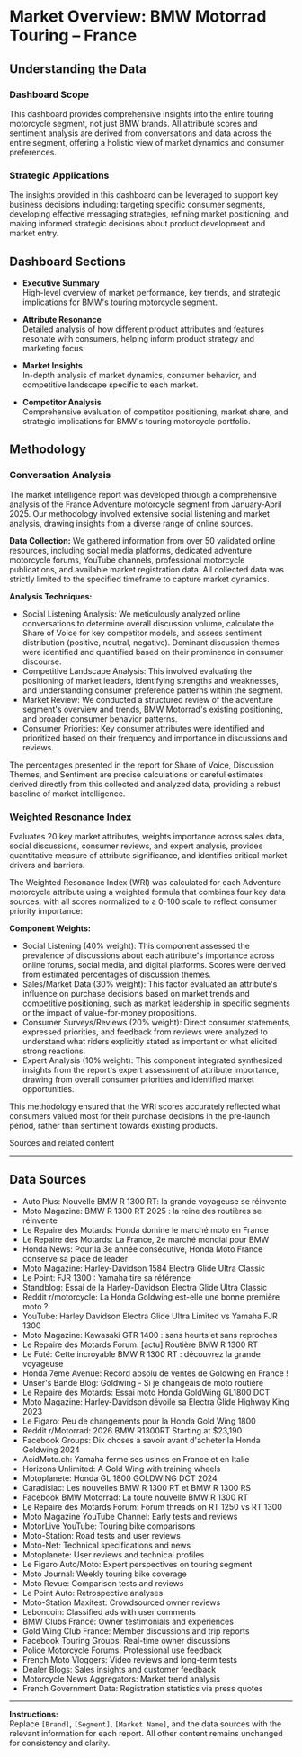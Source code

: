 # Market Overview: BMW Motorrad Touring – France

## Understanding the Data

### Dashboard Scope
This dashboard provides comprehensive insights into the entire touring motorcycle segment, not just BMW brands. All attribute scores and sentiment analysis are derived from conversations and data across the entire segment, offering a holistic view of market dynamics and consumer preferences.

### Strategic Applications
The insights provided in this dashboard can be leveraged to support key business decisions including: targeting specific consumer segments, developing effective messaging strategies, refining market positioning, and making informed strategic decisions about product development and market entry.

## Dashboard Sections

- **Executive Summary**  
  High-level overview of market performance, key trends, and strategic implications for BMW's touring motorcycle segment.

- **Attribute Resonance**  
  Detailed analysis of how different product attributes and features resonate with consumers, helping inform product strategy and marketing focus.

- **Market Insights**  
  In-depth analysis of market dynamics, consumer behavior, and competitive landscape specific to each market.

- **Competitor Analysis**  
  Comprehensive evaluation of competitor positioning, market share, and strategic implications for BMW's touring motorcycle portfolio.

## Methodology

### Conversation Analysis
The market intelligence report was developed through a comprehensive analysis of the France Adventure motorcycle segment from January-April 2025. Our methodology involved extensive social listening and market analysis, drawing insights from a diverse range of online sources.

**Data Collection:** We gathered information from over 50 validated online resources, including social media platforms, dedicated adventure motorcycle forums, YouTube channels, professional motorcycle publications, and available market registration data. All collected data was strictly limited to the specified timeframe to capture market dynamics.

**Analysis Techniques:**
- Social Listening Analysis: We meticulously analyzed online conversations to determine overall discussion volume, calculate the Share of Voice for key competitor models, and assess sentiment distribution (positive, neutral, negative). Dominant discussion themes were identified and quantified based on their prominence in consumer discourse.
- Competitive Landscape Analysis: This involved evaluating the positioning of market leaders, identifying strengths and weaknesses, and understanding consumer preference patterns within the segment.
- Market Review: We conducted a structured review of the adventure segment's overview and trends, BMW Motorrad's existing positioning, and broader consumer behavior patterns.
- Consumer Priorities: Key consumer attributes were identified and prioritized based on their frequency and importance in discussions and reviews.

The percentages presented in the report for Share of Voice, Discussion Themes, and Sentiment are precise calculations or careful estimates derived directly from this collected and analyzed data, providing a robust baseline of market intelligence.

### Weighted Resonance Index
Evaluates 20 key market attributes, weights importance across sales data, social discussions, consumer reviews, and expert analysis, provides quantitative measure of attribute significance, and identifies critical market drivers and barriers.

The Weighted Resonance Index (WRI) was calculated for each Adventure motorcycle attribute using a weighted formula that combines four key data sources, with all scores normalized to a 0-100 scale to reflect consumer priority importance:

**Component Weights:**
- Social Listening (40% weight): This component assessed the prevalence of discussions about each attribute's importance across online forums, social media, and digital platforms. Scores were derived from estimated percentages of discussion themes.
- Sales/Market Data (30% weight): This factor evaluated an attribute's influence on purchase decisions based on market trends and competitive positioning, such as market leadership in specific segments or the impact of value-for-money propositions.
- Consumer Surveys/Reviews (20% weight): Direct consumer statements, expressed priorities, and feedback from reviews were analyzed to understand what riders explicitly stated as important or what elicited strong reactions.
- Expert Analysis (10% weight): This component integrated synthesized insights from the report's expert assessment of attribute importance, drawing from overall consumer priorities and identified market opportunities.

This methodology ensured that the WRI scores accurately reflected what consumers valued most for their purchase decisions in the pre-launch period, rather than sentiment towards existing products.


Sources and related content

---

## Data Sources

- Auto Plus: Nouvelle BMW R 1300 RT: la grande voyageuse se réinvente
- Moto Magazine: BMW R 1300 RT 2025 : la reine des routières se réinvente
- Le Repaire des Motards: Honda domine le marché moto en France
- Le Repaire des Motards: La France, 2e marché mondial pour BMW
- Honda News: Pour la 3e année consécutive, Honda Moto France conserve sa place de leader
- Moto Magazine: Harley-Davidson 1584 Electra Glide Ultra Classic
- Le Point: FJR 1300 : Yamaha tire sa référence
- Standblog: Essai de la Harley-Davidson Electra Glide Ultra Classic
- Reddit r/motorcycle: La Honda Goldwing est-elle une bonne première moto ?
- YouTube: Harley Davidson Electra Glide Ultra Limited vs Yamaha FJR 1300
- Moto Magazine: Kawasaki GTR 1400 : sans heurts et sans reproches
- Le Repaire des Motards Forum: [actu] Routière BMW R 1300 RT
- Le Futé: Cette incroyable BMW R 1300 RT : découvrez la grande voyageuse
- Honda 7eme Avenue: Record absolu de ventes de Goldwing en France !
- Unser's Bande Blog: Goldwing - Si je changeais de moto routière
- Le Repaire des Motards: Essai moto Honda GoldWing GL1800 DCT
- Moto Magazine: Harley-Davidson dévoile sa Electra Glide Highway King 2023
- Le Figaro: Peu de changements pour la Honda Gold Wing 1800
- Reddit r/Motorrad: 2026 BMW R1300RT Starting at $23,190
- Facebook Groups: Dix choses à savoir avant d'acheter la Honda Goldwing 2024
- AcidMoto.ch: Yamaha ferme ses usines en France et en Italie
- Horizons Unlimited: A Gold Wing with training wheels
- Motoplanete: Honda GL 1800 GOLDWING DCT 2024
- Caradisiac: Les nouvelles BMW R 1300 RT et BMW R 1300 RS
- Facebook BMW Motorrad: La toute nouvelle BMW R 1300 RT
- Le Repaire des Motards Forum: Forum threads on RT 1250 vs RT 1300
- Moto Magazine YouTube Channel: Early tests and reviews
- MotorLive YouTube: Touring bike comparisons
- Moto-Station: Road tests and user reviews
- Moto-Net: Technical specifications and news
- Motoplanete: User reviews and technical profiles
- Le Figaro Auto/Moto: Expert perspectives on touring segment
- Moto Journal: Weekly touring bike coverage
- Moto Revue: Comparison tests and reviews
- Le Point Auto: Retrospective analyses
- Moto-Station Maxitest: Crowdsourced owner reviews
- Leboncoin: Classified ads with user comments
- BMW Clubs France: Owner testimonials and experiences
- Gold Wing Club France: Member discussions and trip reports
- Facebook Touring Groups: Real-time owner discussions
- Police Motorcycle Forums: Professional use feedback
- French Moto Vloggers: Video reviews and long-term tests
- Dealer Blogs: Sales insights and customer feedback
- Motorcycle News Aggregators: Market trend analysis
- French Government Data: Registration statistics via press quotes

---

**Instructions:**  
Replace `[Brand]`, `[Segment]`, `[Market Name]`, and the data sources with the relevant information for each report. All other content remains unchanged for consistency and clarity.